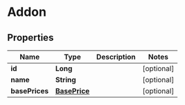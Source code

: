 
# Addon

## Properties
Name | Type | Description | Notes
------------ | ------------- | ------------- | -------------
**id** | **Long** |  |  [optional]
**name** | **String** |  |  [optional]
**basePrices** | [**BasePrice**](BasePrice.md) |  |  [optional]



